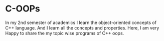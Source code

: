 # C-OOPs
In my 2nd semester of academics I learn the object-oriented concepts of C++ language. And I learn all the concepts and properties. Here, I am very Happy to share the my topic wise programs of C++ oops.
